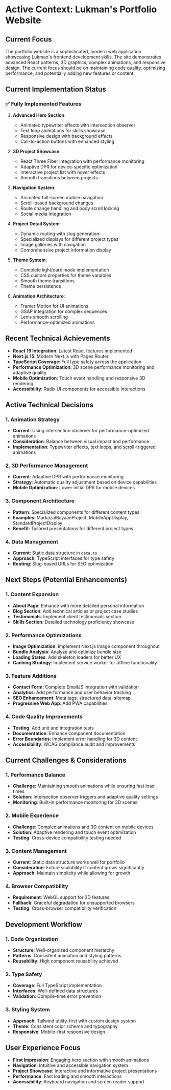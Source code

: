 # Active Context: Lukman's Portfolio Website

## Current Focus
The portfolio website is a sophisticated, modern web application showcasing Lukman's frontend development skills. The site demonstrates advanced React patterns, 3D graphics, complex animations, and responsive design. The current focus should be on maintaining code quality, optimizing performance, and potentially adding new features or content.

## Current Implementation Status

### ✅ Fully Implemented Features
1. **Advanced Hero Section**: 
   - Animated typewriter effects with intersection observer
   - Text loop animations for skills showcase
   - Responsive design with background effects
   - Call-to-action buttons with enhanced styling

2. **3D Project Showcase**:
   - React Three Fiber integration with performance monitoring
   - Adaptive DPR for device-specific optimization
   - Interactive project list with hover effects
   - Smooth transitions between projects

3. **Navigation System**:
   - Animated full-screen mobile navigation
   - Scroll-based background changes
   - Route change handling and body scroll locking
   - Social media integration

4. **Project Detail System**:
   - Dynamic routing with slug generation
   - Specialized displays for different project types
   - Image galleries with navigation
   - Comprehensive project information display

5. **Theme System**:
   - Complete light/dark mode implementation
   - CSS custom properties for theme variables
   - Smooth theme transitions
   - Theme persistence

6. **Animation Architecture**:
   - Framer Motion for UI animations
   - GSAP integration for complex sequences
   - Lenis smooth scrolling
   - Performance-optimized animations

## Recent Technical Achievements
- **React 19 Integration**: Latest React features implemented
- **Next.js 15**: Modern Next.js with Pages Router
- **TypeScript Coverage**: Full type safety across the application
- **Performance Optimization**: 3D scene performance monitoring and adaptive quality
- **Mobile Optimization**: Touch event handling and responsive 3D rendering
- **Accessibility**: Radix UI components for accessible interactions

## Active Technical Decisions

### 1. **Animation Strategy**
- **Current**: Using intersection observer for performance-optimized animations
- **Consideration**: Balance between visual impact and performance
- **Implementation**: Typewriter effects, text loops, and scroll-triggered animations

### 2. **3D Performance Management**
- **Current**: Adaptive DPR with performance monitoring
- **Strategy**: Automatic quality adjustment based on device capabilities
- **Mobile Optimization**: Lower initial DPR for mobile devices

### 3. **Component Architecture**
- **Pattern**: Specialized components for different content types
- **Examples**: MarkazulBayaanProject, MobileAppDisplay, StandardProjectDisplay
- **Benefit**: Tailored presentations for different project types

### 4. **Data Management**
- **Current**: Static data structure in `data.ts`
- **Approach**: TypeScript interfaces for type safety
- **Routing**: Slug-based URLs for SEO optimization

## Next Steps (Potential Enhancements)

### 1. **Content Expansion**
- **About Page**: Enhance with more detailed personal information
- **Blog Section**: Add technical articles or project case studies
- **Testimonials**: Implement client testimonials section
- **Skills Section**: Detailed technology proficiency showcase

### 2. **Performance Optimizations**
- **Image Optimization**: Implement Next.js Image component throughout
- **Bundle Analysis**: Analyze and optimize bundle size
- **Loading States**: Add skeleton loaders for better UX
- **Caching Strategy**: Implement service worker for offline functionality

### 3. **Feature Additions**
- **Contact Form**: Complete EmailJS integration with validation
- **Analytics**: Add performance and user behavior tracking
- **SEO Enhancement**: Meta tags, structured data, sitemap
- **Progressive Web App**: Add PWA capabilities

### 4. **Code Quality Improvements**
- **Testing**: Add unit and integration tests
- **Documentation**: Enhance component documentation
- **Error Boundaries**: Implement error handling for 3D content
- **Accessibility**: WCAG compliance audit and improvements

## Current Challenges & Considerations

### 1. **Performance Balance**
- **Challenge**: Maintaining smooth animations while ensuring fast load times
- **Solution**: Intersection observer triggers and adaptive quality settings
- **Monitoring**: Built-in performance monitoring for 3D scenes

### 2. **Mobile Experience**
- **Challenge**: Complex animations and 3D content on mobile devices
- **Solution**: Adaptive rendering and touch event optimization
- **Testing**: Cross-device compatibility testing needed

### 3. **Content Management**
- **Current**: Static data structure works well for portfolio
- **Consideration**: Future scalability if content grows significantly
- **Approach**: Maintain simplicity while allowing for growth

### 4. **Browser Compatibility**
- **Requirement**: WebGL support for 3D features
- **Fallback**: Graceful degradation for unsupported browsers
- **Testing**: Cross-browser compatibility verification

## Development Workflow

### 1. **Code Organization**
- **Structure**: Well-organized component hierarchy
- **Patterns**: Consistent animation and styling patterns
- **Reusability**: High component reusability achieved

### 2. **Type Safety**
- **Coverage**: Full TypeScript implementation
- **Interfaces**: Well-defined data structures
- **Validation**: Compile-time error prevention

### 3. **Styling System**
- **Approach**: Tailwind utility-first with custom design system
- **Theme**: Consistent color scheme and typography
- **Responsive**: Mobile-first responsive design

## User Experience Focus
- **First Impression**: Engaging hero section with smooth animations
- **Navigation**: Intuitive and accessible navigation system
- **Project Showcase**: Interactive and informative project presentations
- **Performance**: Fast loading and smooth interactions
- **Accessibility**: Keyboard navigation and screen reader support 
